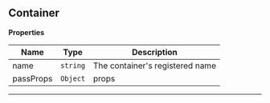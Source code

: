<a name="Container"></a>

## Container
**Properties**

| Name | Type | Description |
| --- | --- | --- |
| name | <code>string</code> | The container's registered name |
| passProps | <code>Object</code> | props |


* * *

